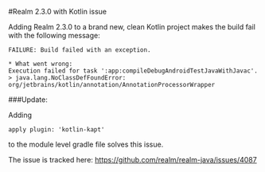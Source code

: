 #Realm 2.3.0 with Kotlin issue

Adding Realm 2.3.0 to a brand new, clean Kotlin project makes the build fail with the following message:

```
FAILURE: Build failed with an exception.

* What went wrong:
Execution failed for task ':app:compileDebugAndroidTestJavaWithJavac'.
> java.lang.NoClassDefFoundError: org/jetbrains/kotlin/annotation/AnnotationProcessorWrapper
```

###Update:

Adding
```
apply plugin: 'kotlin-kapt'
```
to the module level gradle file solves this issue.

The issue is tracked here: https://github.com/realm/realm-java/issues/4087
